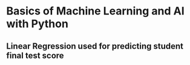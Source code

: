 # Basics of Machine Learning and AI with Python

## Linear Regression used for predicting student final test score
